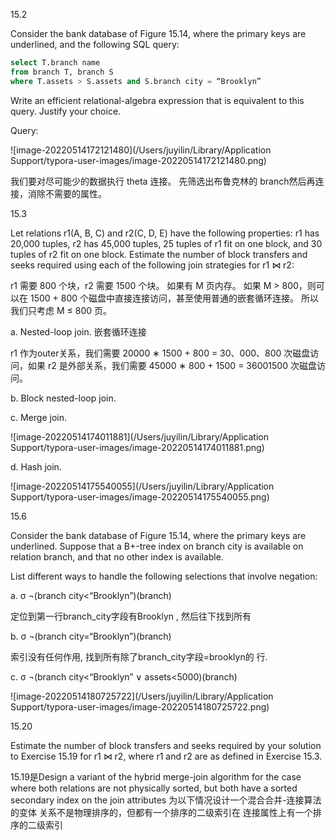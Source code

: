 15.2

Consider the bank database of Figure 15.14, where the primary keys are underlined, and the following SQL query: 

```sql
select T.branch name 
from branch T, branch S 
where T.assets > S.assets and S.branch city = “Brooklyn” 
```

Write an efficient relational-algebra expression that is equivalent to this query. Justify your choice.

Query: 

![image-20220514172121480](/Users/juyilin/Library/Application Support/typora-user-images/image-20220514172121480.png)

我们要对尽可能少的数据执行 theta 连接。 先筛选出布鲁克林的 branch然后再连接，消除不需要的属性。

15.3

Let relations r1(A, B, C) and r2(C, D, E) have the following properties: r1 has 20,000 tuples, r2 has 45,000 tuples, 25 tuples of r1 fit on one block, and 30 tuples of r2 fit on one block. Estimate the number of block transfers and seeks required using each of the following join strategies for r1 ⋈ r2: 

r1 需要 800 个块，r2 需要 1500 个块。 如果有 M 页内存。 如果 M > 800，则可以在 1500 + 800 个磁盘中直接连接访问，甚至使用普通的嵌套循环连接。 所以我们只考虑 M ≤ 800 页。

a. Nested-loop join.  嵌套循环连接

 r1 作为outer关系，我们需要 20000 ∗ 1500 + 800 =
30、000、800 次磁盘访问，如果 r2 是外部关系，我们需要 45000 ∗
800 + 1500 = 36001500 次磁盘访问。

b. Block nested-loop join. 

c. Merge join. 

![image-20220514174011881](/Users/juyilin/Library/Application Support/typora-user-images/image-20220514174011881.png)

d. Hash join.

![image-20220514175540055](/Users/juyilin/Library/Application Support/typora-user-images/image-20220514175540055.png)

15.6

Consider the bank database of Figure 15.14, where the primary keys are underlined. Suppose that a B+-tree index on branch city is available on relation branch, and that no other index is available. 

List different ways to handle the following selections that involve negation: 

a. σ ¬(branch city<“Brooklyn”)(branch) 

定位到第一行branch_city字段有Brooklyn , 然后往下找到所有

b. σ ¬(branch city=“Brooklyn”)(branch) 

索引没有任何作用, 找到所有除了branch_city字段=brooklyn的 行.

c. σ ¬(branch city<“Brooklyn” ∨ assets<5000)(branch)

![image-20220514180725722](/Users/juyilin/Library/Application Support/typora-user-images/image-20220514180725722.png)

15.20

Estimate the number of block transfers and seeks required by your solution to Exercise 15.19 for r1 ⋈ r2, where r1 and r2 are as defined in Exercise 15.3.

15.19是Design a variant of the hybrid merge-join algorithm for the case where both relations are not physically sorted, but both have a sorted secondary index on the join attributes 为以下情况设计一个混合合并-连接算法的变体 关系不是物理排序的，但都有一个排序的二级索引在 连接属性上有一个排序的二级索引

